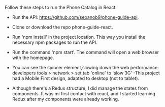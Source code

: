 Follow these steps to run the Phone Catalog in React:
- Run the API: https://github.com/sebanob9/phone-guide-api.
- Clone or download the repo phone-guide-react.
- Run 'npm install' in the project location. This way you install the necessary npm packages to run the API.
- Run the command 'npm start'. The command will open a web browser with the homepage.


- You can see the spinner element,slowing down the web performance: developers tools > network > set tab 'online' to 'slow 3G'
-This project had a Mobile First design, adapted to desktop (not to tablet).
- Although there's a Redux structure, I did manage the states from components. It was mi first contact with react, and I started learning Redux after my components were already working.
